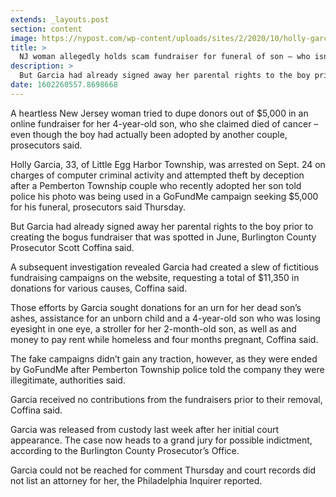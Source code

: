 ```yaml
--- 
extends: _layouts.post 
section: content 
image: https://nypost.com/wp-content/uploads/sites/2/2020/10/holly-garcia-08.jpg?quality=90&strip=all&w=1200 
title: > 
  NJ woman allegedly holds scam fundraiser for funeral of son — who isn’t dead 
description: > 
  But Garcia had already signed away her parental rights to the boy prior to creating the bogus fundraiser that was spotted in June, Burlington County Prosecutor Scott Coffina said.The fake campaigns didn’t gain any traction, however, as they were ended by GoFundMe after Pemberton Township police told the company they were illegitimate, authorities said.Garcia received no contributions from the fundraisers prior to their removal, Coffina said.The case now heads to a grand jury for possible indictment, according to the Burlington County Prosecutor’s Office.Garcia could not be reached for comment Thursday and court records did not list an attorney for her, the Philadelphia Inquirer reported. 
date: 1602260557.8698668 
--- 
```

A heartless New Jersey woman tried to dupe donors out of $5,000 in an online fundraiser for her 4-year-old son, who she claimed died of cancer – even though the boy had actually been adopted by another couple, prosecutors said.

Holly Garcia, 33, of Little Egg Harbor Township, was arrested on Sept. 24 on charges of computer criminal activity and attempted theft by deception after a Pemberton Township couple who recently adopted her son told police his photo was being used in a GoFundMe campaign seeking $5,000 for his funeral, prosecutors said Thursday.

But Garcia had already signed away her parental rights to the boy prior to creating the bogus fundraiser that was spotted in June, Burlington County Prosecutor Scott Coffina said.

A subsequent investigation revealed Garcia had created a slew of fictitious fundraising campaigns on the website, requesting a total of $11,350 in donations for various causes, Coffina said.

Those efforts by Garcia sought donations for an urn for her dead son’s ashes, assistance for an unborn child and a 4-year-old son who was losing eyesight in one eye, a stroller for her 2-month-old son, as well as and money to pay rent while homeless and four months pregnant, Coffina said.

The fake campaigns didn’t gain any traction, however, as they were ended by GoFundMe after Pemberton Township police told the company they were illegitimate, authorities said.

Garcia received no contributions from the fundraisers prior to their removal, Coffina said.

Garcia was released from custody last week after her initial court appearance. The case now heads to a grand jury for possible indictment, according to the Burlington County Prosecutor’s Office.

Garcia could not be reached for comment Thursday and court records did not list an attorney for her, the Philadelphia Inquirer reported.